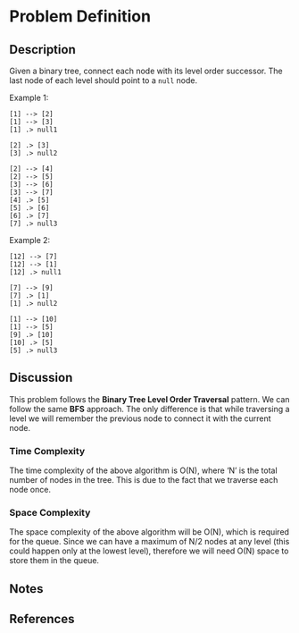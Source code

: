 # Problem Definition

## Description

Given a binary tree, connect each node with its level order successor. The last node of each level should point to a `null` node.

Example 1:

```plantuml
[1] --> [2]
[1] --> [3]
[1] .> null1

[2] .> [3]
[3] .> null2

[2] --> [4]
[2] --> [5]
[3] --> [6]
[3] --> [7]
[4] .> [5]
[5] .> [6]
[6] .> [7]
[7] .> null3
```

Example 2:

```plantuml
[12] --> [7]
[12] --> [1]
[12] .> null1

[7] --> [9]
[7] .> [1]
[1] .> null2

[1] --> [10]
[1] --> [5]
[9] .> [10]
[10] .> [5]
[5] .> null3
```

## Discussion

This problem follows the **Binary Tree Level Order Traversal** pattern. We can follow the same **BFS** approach. The only difference is that while traversing a level we will remember the previous node to connect it with the current node.

### Time Complexity

The time complexity of the above algorithm is O(N), where ‘N’ is the total number of nodes in the tree. This is due to the fact that we traverse each node once.

### Space Complexity

The space complexity of the above algorithm will be O(N), which is required for the queue. Since we can have a maximum of N/2 nodes at any level (this could happen only at the lowest level), therefore we will need O(N) space to store them in the queue.

## Notes

## References
